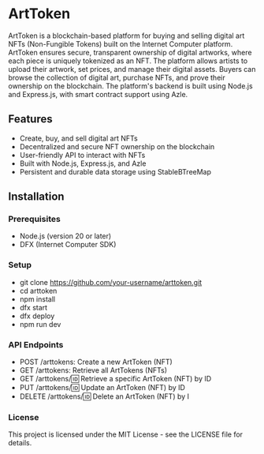# ArtToken

ArtToken is a blockchain-based platform for buying and selling digital art NFTs (Non-Fungible Tokens) built on the Internet Computer platform. ArtToken ensures secure, transparent ownership of digital artworks, where each piece is uniquely tokenized as an NFT. The platform allows artists to upload their artwork, set prices, and manage their digital assets. Buyers can browse the collection of digital art, purchase NFTs, and prove their ownership on the blockchain. The platform's backend is built using Node.js and Express.js, with smart contract support using Azle.

## Features
- Create, buy, and sell digital art NFTs
- Decentralized and secure NFT ownership on the blockchain
- User-friendly API to interact with NFTs
- Built with Node.js, Express.js, and Azle
- Persistent and durable data storage using StableBTreeMap

## Installation

### Prerequisites
- Node.js (version 20 or later)
- DFX (Internet Computer SDK)

### Setup

- git clone https://github.com/your-username/arttoken.git
- cd arttoken
- npm install
- dfx start
- dfx deploy
- npm run dev

### API Endpoints
- POST /arttokens: Create a new ArtToken (NFT)
- GET /arttokens: Retrieve all ArtTokens (NFTs)
- GET /arttokens/:id: Retrieve a specific ArtToken (NFT) by ID
- PUT /arttokens/:id: Update an ArtToken (NFT) by ID
- DELETE /arttokens/:id: Delete an ArtToken (NFT) by I

### License
This project is licensed under the MIT License - see the LICENSE file for details.
